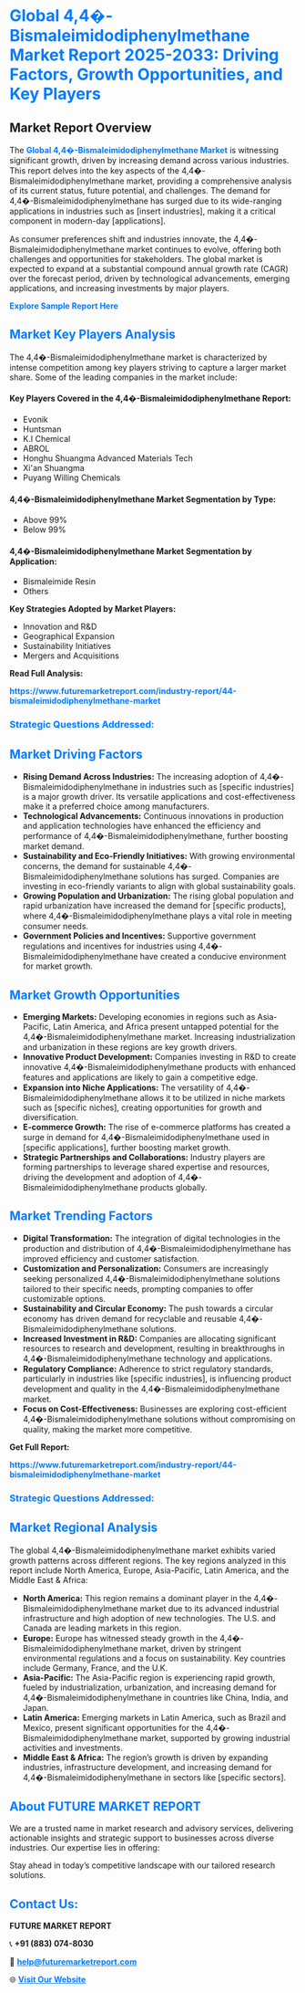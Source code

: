 <h1 style="color: #007BFF;">Global 4,4�-Bismaleimidodiphenylmethane Market Report 2025-2033: Driving Factors, Growth Opportunities, and Key Players</h1>

<section id="overview">
<h2>Market Report Overview</h2>
<p>The <a href="https://www.futuremarketreport.com/industry-report/44-bismaleimidodiphenylmethane-market" style="color: #007BFF; text-decoration: none;"><strong>Global 4,4�-Bismaleimidodiphenylmethane Market</strong></a> is witnessing significant growth, driven by increasing demand across various industries. This report delves into the key aspects of the 4,4�-Bismaleimidodiphenylmethane market, providing a comprehensive analysis of its current status, future potential, and challenges. The demand for 4,4�-Bismaleimidodiphenylmethane has surged due to its wide-ranging applications in industries such as [insert industries], making it a critical component in modern-day [applications].</p>
<p>As consumer preferences shift and industries innovate, the 4,4�-Bismaleimidodiphenylmethane market continues to evolve, offering both challenges and opportunities for stakeholders. The global market is expected to expand at a substantial compound annual growth rate (CAGR) over the forecast period, driven by technological advancements, emerging applications, and increasing investments by major players.</p>
</section>

<section id="overview">
<p><a href="https://www.futuremarketreport.com/request-sample/reportId=46947" style="color: #007BFF; text-decoration: none;"><strong>Explore Sample Report Here</strong></a></p>
</section>

<section id="key-players">
<h2 style="color: #007BFF;">Market Key Players Analysis</h2>
<p>The 4,4�-Bismaleimidodiphenylmethane market is characterized by intense competition among key players striving to capture a larger market share. Some of the leading companies in the market include:</p>
<h4>Key Players Covered in the 4,4�-Bismaleimidodiphenylmethane Report:</h4>
<ul><li>Evonik</li><li>Huntsman</li><li>K.I Chemical</li><li>ABROL</li><li>Honghu Shuangma Advanced Materials Tech</li><li>Xi&#039;an Shuangma</li><li>Puyang Willing Chemicals</li></ul>
<h4>4,4�-Bismaleimidodiphenylmethane Market Segmentation by Type:</h4>
<ul><li>Above 99%</li><li>Below 99%</li></ul>

<h4>4,4�-Bismaleimidodiphenylmethane Market Segmentation by Application:</h4>
<ul><li>Bismaleimide Resin</li><li>Others</li></ul>
<p><strong>Key Strategies Adopted by Market Players:</strong></p>
<ul>
<li>Innovation and R&D</li>
<li>Geographical Expansion</li>
<li>Sustainability Initiatives</li>
<li>Mergers and Acquisitions</li>
</ul>
</section>

<section>
<p><strong>Read Full Analysis: </strong></p><a href="https://www.futuremarketreport.com/industry-report/44-bismaleimidodiphenylmethane-market" style="color: #007BFF; text-decoration: none;"><strong>https://www.futuremarketreport.com/industry-report/44-bismaleimidodiphenylmethane-market</strong></a>
<h3 style="color: #007BFF;">Strategic Questions Addressed:</h3>
</section>

<section id="driving-factors">
<h2 style="color: #007BFF;">Market Driving Factors</h2>
<ul>
<li><strong>Rising Demand Across Industries:</strong> The increasing adoption of 4,4�-Bismaleimidodiphenylmethane in industries such as [specific industries] is a major growth driver. Its versatile applications and cost-effectiveness make it a preferred choice among manufacturers.</li>
<li><strong>Technological Advancements:</strong> Continuous innovations in production and application technologies have enhanced the efficiency and performance of 4,4�-Bismaleimidodiphenylmethane, further boosting market demand.</li>
<li><strong>Sustainability and Eco-Friendly Initiatives:</strong> With growing environmental concerns, the demand for sustainable 4,4�-Bismaleimidodiphenylmethane solutions has surged. Companies are investing in eco-friendly variants to align with global sustainability goals.</li>
<li><strong>Growing Population and Urbanization:</strong> The rising global population and rapid urbanization have increased the demand for [specific products], where 4,4�-Bismaleimidodiphenylmethane plays a vital role in meeting consumer needs.</li>
<li><strong>Government Policies and Incentives:</strong> Supportive government regulations and incentives for industries using 4,4�-Bismaleimidodiphenylmethane have created a conducive environment for market growth.</li>
</ul>
</section>

<section id="growth-opportunities">
<h2 style="color: #007BFF;">Market Growth Opportunities</h2>
<ul>
<li><strong>Emerging Markets:</strong> Developing economies in regions such as Asia-Pacific, Latin America, and Africa present untapped potential for the 4,4�-Bismaleimidodiphenylmethane market. Increasing industrialization and urbanization in these regions are key growth drivers.</li>
<li><strong>Innovative Product Development:</strong> Companies investing in R&D to create innovative 4,4�-Bismaleimidodiphenylmethane products with enhanced features and applications are likely to gain a competitive edge.</li>
<li><strong>Expansion into Niche Applications:</strong> The versatility of 4,4�-Bismaleimidodiphenylmethane allows it to be utilized in niche markets such as [specific niches], creating opportunities for growth and diversification.</li>
<li><strong>E-commerce Growth:</strong> The rise of e-commerce platforms has created a surge in demand for 4,4�-Bismaleimidodiphenylmethane used in [specific applications], further boosting market growth.</li>
<li><strong>Strategic Partnerships and Collaborations:</strong> Industry players are forming partnerships to leverage shared expertise and resources, driving the development and adoption of 4,4�-Bismaleimidodiphenylmethane products globally.</li>
</ul>
</section>

<section id="trending-factors">
<h2 style="color: #007BFF;">Market Trending Factors</h2>
<ul>
<li><strong>Digital Transformation:</strong> The integration of digital technologies in the production and distribution of 4,4�-Bismaleimidodiphenylmethane has improved efficiency and customer satisfaction.</li>
<li><strong>Customization and Personalization:</strong> Consumers are increasingly seeking personalized 4,4�-Bismaleimidodiphenylmethane solutions tailored to their specific needs, prompting companies to offer customizable options.</li>
<li><strong>Sustainability and Circular Economy:</strong> The push towards a circular economy has driven demand for recyclable and reusable 4,4�-Bismaleimidodiphenylmethane solutions.</li>
<li><strong>Increased Investment in R&D:</strong> Companies are allocating significant resources to research and development, resulting in breakthroughs in 4,4�-Bismaleimidodiphenylmethane technology and applications.</li>
<li><strong>Regulatory Compliance:</strong> Adherence to strict regulatory standards, particularly in industries like [specific industries], is influencing product development and quality in the 4,4�-Bismaleimidodiphenylmethane market.</li>
<li><strong>Focus on Cost-Effectiveness:</strong> Businesses are exploring cost-efficient 4,4�-Bismaleimidodiphenylmethane solutions without compromising on quality, making the market more competitive.</li>
</ul>
</section>

<section>
<p><strong>Get Full Report: </strong></p><a href="https://www.futuremarketreport.com/industry-report/44-bismaleimidodiphenylmethane-market" style="color: #007BFF; text-decoration: none;"><strong>https://www.futuremarketreport.com/industry-report/44-bismaleimidodiphenylmethane-market</strong></a>
<h3 style="color: #007BFF;">Strategic Questions Addressed:</h3>
</section>


<section id="regional-analysis">
<h2 style="color: #007BFF;">Market Regional Analysis</h2>
<p>The global 4,4�-Bismaleimidodiphenylmethane market exhibits varied growth patterns across different regions. The key regions analyzed in this report include North America, Europe, Asia-Pacific, Latin America, and the Middle East & Africa:</p>
<ul>
<li><strong>North America:</strong> This region remains a dominant player in the 4,4�-Bismaleimidodiphenylmethane market due to its advanced industrial infrastructure and high adoption of new technologies. The U.S. and Canada are leading markets in this region.</li>
<li><strong>Europe:</strong> Europe has witnessed steady growth in the 4,4�-Bismaleimidodiphenylmethane market, driven by stringent environmental regulations and a focus on sustainability. Key countries include Germany, France, and the U.K.</li>
<li><strong>Asia-Pacific:</strong> The Asia-Pacific region is experiencing rapid growth, fueled by industrialization, urbanization, and increasing demand for 4,4�-Bismaleimidodiphenylmethane in countries like China, India, and Japan.</li>
<li><strong>Latin America:</strong> Emerging markets in Latin America, such as Brazil and Mexico, present significant opportunities for the 4,4�-Bismaleimidodiphenylmethane market, supported by growing industrial activities and investments.</li>
<li><strong>Middle East & Africa:</strong> The region’s growth is driven by expanding industries, infrastructure development, and increasing demand for 4,4�-Bismaleimidodiphenylmethane in sectors like [specific sectors].</li>
</ul>
</section>

<footer>
<h2 style="color: #007BFF;">About FUTURE MARKET REPORT</h2>
<p>We are a trusted name in market research and advisory services, delivering actionable insights and strategic support to businesses across diverse industries. Our expertise lies in offering:</p>

<p>Stay ahead in today’s competitive landscape with our tailored research solutions.</p>

<h2 style="color: #007BFF;">Contact Us:</h2>
<p><strong>FUTURE MARKET REPORT</strong></p>
<p>📞 <strong>+91 (883) 074-8030</strong></p>
<p>📧 <strong><a href="mailto:help@futuremarketreport.com" style="color: #007BFF;">help@futuremarketreport.com</a></strong></p>
<p>🌐 <strong><a href="https://www.futuremarketreport.com/" style="color: #007BFF;">Visit Our Website</a></strong></p>
</footer>